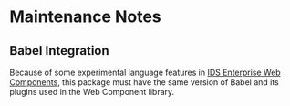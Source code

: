 # Maintenance Notes

## Babel Integration

Because of some experimental language features in [IDS Enterprise Web Components](https://github.com/infor-design/enterprise-wc), this package must have the same version of Babel and its plugins used in the Web Component library.